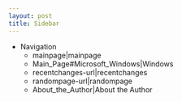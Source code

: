 ```yaml
---
layout: post 
title: Sidebar
---
```


-   Navigation
    -   mainpage\|mainpage
    -   Main\_Page\#Microsoft\_Windows\|Windows
    -   recentchanges-url\|recentchanges
    -   randompage-url\|randompage
    -   About\_the\_Author\|About the Author
